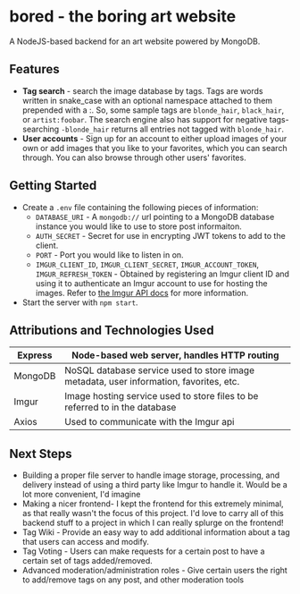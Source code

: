 # bored - the boring art website

A NodeJS-based backend for an art website powered by MongoDB.

## Features

* **Tag search** - search the image database by tags. Tags are words written in snake\_case with an optional namespace attached to them prepended with a :. So, some sample tags are `blonde_hair`, `black_hair`, or `artist:foobar`. The search engine also has support for negative tags- searching `-blonde_hair` returns all entries not tagged with `blonde_hair`.
* **User accounts** - Sign up for an account to either upload images of your own or add images that you like to your favorites, which you can search through. You can also browse through other users' favorites.

## Getting Started

* Create a `.env` file containing the following pieces of information:
    * `DATABASE_URI` - A `mongodb://` url pointing to a MongoDB database instance you would like to use to store post informaiton.
    * `AUTH_SECRET` - Secret for use in encrypting JWT tokens to add to the client.
    * `PORT` - Port you would like to listen in on.
    * `IMGUR_CLIENT_ID`, `IMGUR_CLIENT_SECRET`, `IMGUR_ACCOUNT_TOKEN`, `IMGUR_REFRESH_TOKEN` - Obtained by registering an Imgur client ID and using it to authenticate an Imgur account to use for hosting the images. Refer to [the Imgur API docs](https://apidocs.imgur.com/#authorization-and-oauth) for more information.
* Start the server with `npm start`.

## Attributions and Technologies Used

| Express | Node-based web server, handles HTTP routing                                            |
|---------|----------------------------------------------------------------------------------------|
| MongoDB | NoSQL database service used to store image metadata, user information, favorites, etc. |
| Imgur   | Image hosting service used to store files to be referred to in the database            |
| Axios   | Used to communicate with the Imgur api                                                 |

## Next Steps

* Building a proper file server to handle image storage, processing, and delivery instead of using a third party like Imgur to handle it. Would be a lot more convenient, I'd imagine
* Making a nicer frontend- I kept the frontend for this extremely minimal, as that really wasn't the focus of this project. I'd love to carry all of this backend stuff to a project in which I can really splurge on the frontend!
* Tag Wiki - Provide an easy way to add additional information about a tag that users can access and modify.
* Tag Voting - Users can make requests for a certain post to have a certain set of tags added/removed.
* Advanced moderation/administration roles - Give certain users the right to add/remove tags on any post, and other moderation tools
